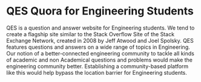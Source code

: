 # QES Quora for Engineering Students
QES is a question and answer website for Engineering students. We tend to create a flagship
site similar to the Stack Overflow Site of the Stack Exchange Network, created in 2008 by Jeff
Atwood and Joel Spolsky. QES features questions and answers on a wide range of topics in
Engineering. Our notion of a better-connected engineering community to tackle all kinds of
academic and non Academical questions and problems would make the engineering
community better. Establishing a community-based platform like this would help bypass the
location barrier for Engineering students.
